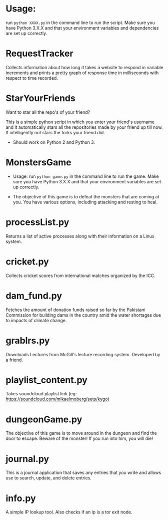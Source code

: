 Usage: 
========================
run `python XXXX.py` in the command line to run the script. Make sure you have Python 3.X.X and that your environment variables and dependencies are set up correctly.

RequestTracker
==============

Collects information about how long it takes a website to respond in variable increments and prints a pretty graph of response time in milliseconds with respect to time recorded.

StarYourFriends
==============

Want to star all the repo's of your friend?

This is a simple python script in which you enter your friend's username and it automatically stars all the repositories made by your friend up till now. It intelligently not stars the forks your friend did.

- Should work on Python 2 and Python 3.

MonstersGame
==============

- Usage: run `python game.py` in the command line to run the game. Make sure you have Python 3.X.X and that your environment variables are set up correctly.

- The objective of this game is to defeat the monsters that are coming at you. You have various options, including attacking and resting to heal.

processList.py
==============

Returns a list of active processes along with their information on a Linux system.

cricket.py
==============

Collects cricket scores from international matches organized by the ICC. 


dam_fund.py
==============

Fetches the amount of donation funds raised so far by the Pakistani Commission for building dams in the country amid the water shortages due to impacts of climate change.



grablrs.py
==============

Downloads Lectures from McGill's lecture recording system. Developed by a friend.


playlist_content.py
==============

Takes soundcloud playlist link (eg: https://soundcloud.com/mikaelmoberg/sets/kygo) 

dungeonGame.py
==============

The objective of this game is to move around in the dungeon and find the door to escape. Beware of the monster! If you run into him, you will die!

journal.py
==============
This is a journal application that saves any entries that you write and allows use to search, update, and delete entries.

info.py
==============

A simple IP lookup tool. Also checks if an ip is a tor exit node.
